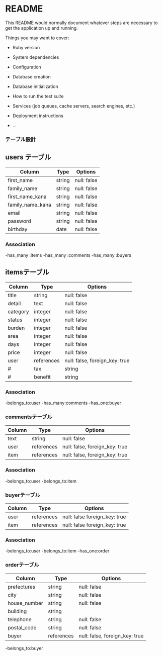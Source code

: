 # README

This README would normally document whatever steps are necessary to get the
application up and running.

Things you may want to cover:

* Ruby version

* System dependencies

* Configuration

* Database creation

* Database initialization

* How to run the test suite

* Services (job queues, cache servers, search engines, etc.)

* Deployment instructions

* ...

### テーブル設計		
		
## users テーブル
		
| Column                | Type   | Options      |
| -------               | -----  | ------------ |
| first_name            | string | null: false  |
| family_name           | string | null: false  |
| first_name_kana       | string | null: false  |
| family_name_kana      | string | null: false  |
| email                 | string | null: false  |
| password              | string | null: false  |
| birthday              | date   | null: false  |
		
### Association
		
-has_many :items
-has_many :comments
-has_many :buyers
		
## itemsテーブル
		
| Column       | Type       | Options                           |
| -------      | -----      | ------------                      |
| title        | string     | null: false                       |
| detail       | text       | null: false                       |
| category     | integer    | null: false                       |
| status       | integer    | null: false                       |
| burden       | integer    | null: false                       |
| area         | integer    | null: false                       |
| days         | integer    | null: false                       |
| price        | integer    | null: false                       |
| user         | references | null: false, foreign_key: true    |
# | tax          | string  | null: false  |
# | benefit      | string  | null: false  |

### Association
		
-belongs_to:user
-has_many:comments
-has_one:buyer
		
### commentsテーブル
		
| Column      | Type       | Options                         |
| -------     | -----      | ------------                    |
| text        | string     | null: false                     |
| user        | references | null: false, foreign_key: true  |
| item        | references | null: false, foreign_key: true  |  
		
### Association
-belongs_to:user
-belongs_to:item
		
### buyerテーブル
		
| Column           | Type        | Options                         |
| -------          | -----       | ------------                    |
| user             | references  | null: false  foreign_key: true  |
| item             | references  | null: false  foreign_key: true  |
		
### Association
-belongs_to:user
-belongs_to:item
-has_one:order

### orderテーブル

| Column                    | Type           | Options                          |
| -------                   | -----          | ------------                     |
| prefectures               | string         | null: false                      |
| city                      | string         | null: false                      |
| house_number              | string         | null: false                      |
| building                  | string         |                    |
| telephone                 | string         | null: false                      |
| postal_code               | string         | null: false                      |
| buyer                     | references     | null: false, foreign_key: true   |

-belongs_to:buyer